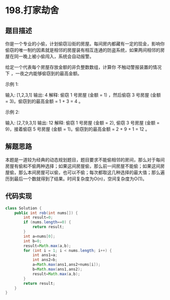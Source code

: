 # 198.打家劫舍

## 题目描述

你是一个专业的小偷，计划偷窃沿街的房屋。每间房内都藏有一定的现金，影响你偷窃的唯一制约因素就是相邻的房屋装有相互连通的防盗系统，如果两间相邻的房屋在同一晚上被小偷闯入，系统会自动报警。

给定一个代表每个房屋存放金额的非负整数数组，计算你 不触动警报装置的情况下 ，一夜之内能够偷窃到的最高金额。

示例 1:

输入: [1,2,3,1]
输出: 4
解释: 偷窃 1 号房屋 (金额 = 1) ，然后偷窃 3 号房屋 (金额 = 3)。偷窃到的最高金额 = 1 + 3 = 4 。

示例 2:

输入: [2,7,9,3,1]
输出: 12
解释: 偷窃 1 号房屋 (金额 = 2), 偷窃 3 号房屋 (金额 = 9)，接着偷窃 5 号房屋 (金额 = 1)。偷窃到的最高金额 = 2 + 9 + 1 = 12 。



## 解题思路

本题是一道较为经典的动态规划题目，题目要求不能偷相邻的房间，那么对于每间房屋有偷和不偷两种选择；如果这间房屋偷，那么前一间房屋不能偷；如果这间房屋偷，那么本间房屋可以偷，也可以不偷；每次都取这几种选择的最大值；那么遍历到最后一个数就得到了结果。时间复杂度为O(n)，空间复杂度为O(1)。



## 代码实现

```java
class Solution {
    public int rob(int nums[]) {
        int result=0;
        if (nums.length==0) {
            return result;
        }
        int a=nums[0];
        int b=0;
        result=Math.max(a,b);
        for (int i = 1; i < nums.length; i++) {
            int ans1=a;
            int ans2=b;
            a=Math.max(ans1,ans2+nums[i]);
            b=Math.max(ans1,ans2);
            result=Math.max(a,b);
        }
        return result;
    }
}
```



